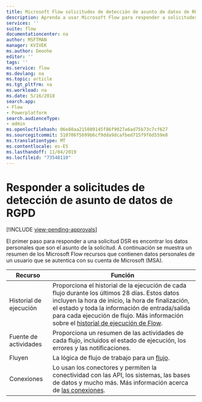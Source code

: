```yaml
---
title: Microsoft Flow solicitudes de detección de asunto de datos de RGPD para las cuentas de Microsoft (MSA) | Microsoft Docs
description: Aprenda a usar Microsoft Flow para responder a solicitudes de detección de asunto de datos de RGPD para las cuentas de Microsoft.
services: ''
suite: flow
documentationcenter: na
author: MSFTMAN
manager: KVIVEK
ms.author: Deonhe
editor: ''
tags: ''
ms.service: flow
ms.devlang: na
ms.topic: article
ms.tgt_pltfrm: na
ms.workload: na
ms.date: 5/16/2018
search.app:
- Flow
- Powerplatform
search.audienceType:
- admin
ms.openlocfilehash: 06e88aa215089145f86f9027a6ad75b73c7cf627
ms.sourcegitcommit: 510706f5699b6cf9dda9dcafbed715f9f6d559e8
ms.translationtype: MT
ms.contentlocale: es-ES
ms.lasthandoff: 11/04/2019
ms.locfileid: "73548110"
---
```

# <a name="respond-to-gdpr-data-subject-discovery-requests"></a>Responder a solicitudes de detección de asunto de datos de RGPD 
[!INCLUDE [view-pending-approvals](includes/cc-rebrand.md)]

El primer paso para responder a una solicitud DSR es encontrar los datos personales que son el asunto de la solicitud.
A continuación se muestra un resumen de los Microsoft Flow recursos que contienen datos personales de un usuario que se autentica con su cuenta de Microsoft (MSA).

|Recurso|Función|
|-----|-----|
|Historial de ejecución|Proporciona el historial de la ejecución de cada flujo durante los últimos 28 días. Estos datos incluyen la hora de inicio, la hora de finalización, el estado y toda la información de entrada/salida para cada ejecución de flujo. Más información sobre el [historial de ejecución de Flow](https://flow.microsoft.com/blog/download-history-recurrence/).|
|Fuente de actividades| Proporciona un resumen de las actividades de cada flujo, incluidos el estado de ejecución, los errores y las notificaciones.|
|Fluyen|La lógica de flujo de trabajo para un [flujo](https://docs.microsoft.com/flow/get-started-logic-flow).|
|Conexiones|Lo usan los conectores y permiten la conectividad con las API, los sistemas, las bases de datos y mucho más. Más información acerca de [las conexiones](add-manage-connections.md).|

